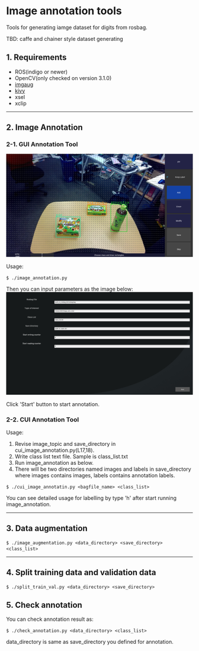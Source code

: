 # Image annotation tools #

Tools for generating iamge dataset for digits from rosbag.

TBD: caffe and chainer style dataset generating

## 1. Requirements ##

- ROS(indigo or newer)
- OpenCV(only checked on version 3.1.0)
- [imgaug](tmp_data/conveni_data/8class_train_data)
- [kivy](tmp_data/conveni_data/8class_train_data)
- xsel
- xclip

---

## 2. Image Annotation ##

### 2-1. GUI Annotation Tool ###

![annotation](images/annotation.png)

Usage:  
```
$ ./image_annotation.py
```

Then you can input parameters as the image below:
![setup](images/setup.png)

Click 'Start' button to start annotation.

### 2-2. CUI Annotation Tool ###

Usage:  
1. Revise image_topic and save_directory in cui_image_annotation.py(L17,18).  
2. Write class list text file. Sample is class_list.txt  
3. Run image_annotation as below.  
4. There will be two directories named images and labels in save_directory where images contains images, labels contains annotation labels.
```
$ ./cui_image_annotatin.py <bagfile_name> <class_list>
```

You can see detailed usage for labelling by type 'h' after start running image_annotation.

---

## 3. Data augmentation ##

```
$ ./image_augmentation.py <data_directory> <save_directory> <class_list>
```

---

## 4. Split training data and validation data ##

```
$ ./split_train_val.py <data_directory> <save_directory>
```

## 5. Check annotation ##

You can check annotation result as:  
```
$ ./check_annotation.py <data_directory> <class_list>
```

data_directory is same as save_directory you defined for annotation.
